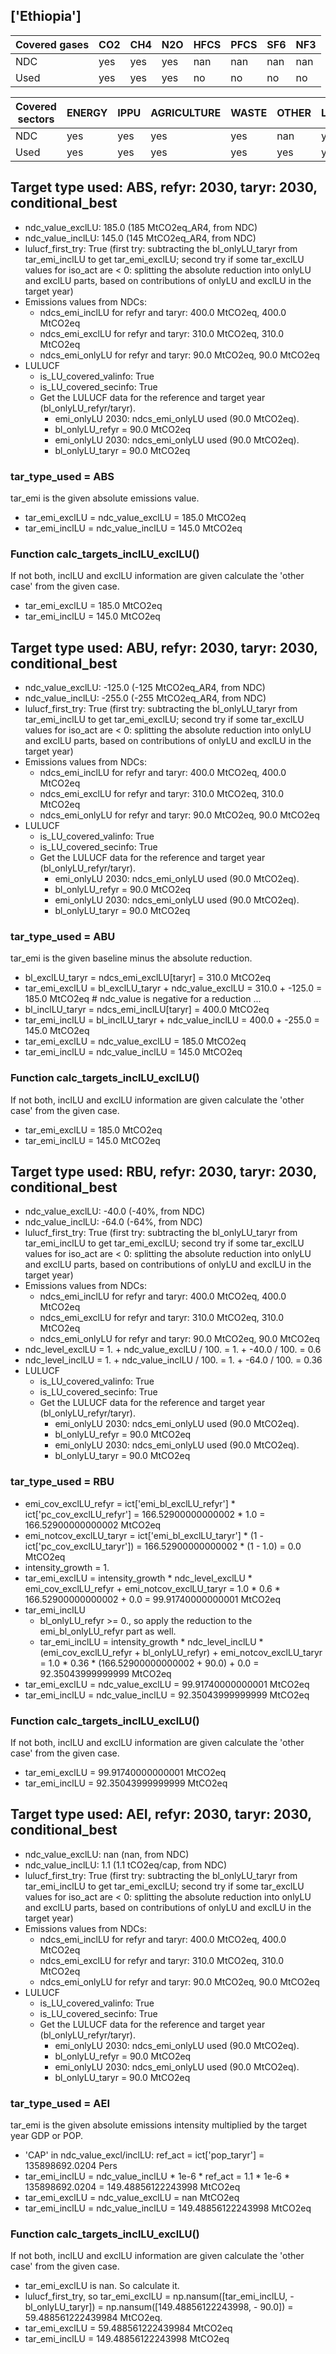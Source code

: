 ## ['Ethiopia']



| Covered gases | CO2 | CH4 | N2O | HFCS | PFCS | SF6 | NF3 |
| ---- | ---- | ---- | ---- | ---- | ---- | ---- | ----  |
| NDC | yes | yes | yes | nan | nan | nan | nan |
| Used | yes | yes | yes | no | no | no | no |

| Covered sectors | ENERGY | IPPU | AGRICULTURE | WASTE | OTHER | LULUCF |
| ---- | ---- | ---- | ---- | ---- | ---- | ----  |
| NDC | yes | yes | yes | yes | nan | yes |
| Used | yes | yes | yes | yes | yes | yes |



## Target type used: ABS, refyr: 2030, taryr: 2030, conditional_best
- ndc_value_exclLU: 185.0 (185 MtCO2eq_AR4, from NDC)
- ndc_value_inclLU: 145.0 (145 MtCO2eq_AR4, from NDC)
- lulucf_first_try: True
(first try: subtracting the bl_onlyLU_taryr from tar_emi_inclLU to get tar_emi_exclLU;
second try if some tar_exclLU values for iso_act are < 0: splitting the absolute reduction into onlyLU and exclLU parts, based on contributions of onlyLU and exclLU in the target year)
- Emissions values from NDCs:
  - ndcs_emi_inclLU for refyr and taryr: 400.0 MtCO2eq, 400.0 MtCO2eq
  - ndcs_emi_exclLU for refyr and taryr: 310.0 MtCO2eq, 310.0 MtCO2eq
  - ndcs_emi_onlyLU for refyr and taryr: 90.0 MtCO2eq, 90.0 MtCO2eq
- LULUCF
  - is_LU_covered_valinfo: True
  - is_LU_covered_secinfo: True
  - Get the LULUCF data for the reference and target year (bl_onlyLU_refyr/taryr).
    - emi_onlyLU 2030: ndcs_emi_onlyLU used (90.0 MtCO2eq).
    - bl_onlyLU_refyr = 90.0 MtCO2eq
    - emi_onlyLU 2030: ndcs_emi_onlyLU used (90.0 MtCO2eq).
    - bl_onlyLU_taryr = 90.0 MtCO2eq
### tar_type_used = ABS
tar_emi is the given absolute emissions value.
- tar_emi_exclLU = ndc_value_exclLU = 185.0 MtCO2eq
- tar_emi_inclLU = ndc_value_inclLU = 145.0 MtCO2eq
### Function calc_targets_inclLU_exclLU()
If not both, inclLU and exclLU information are given calculate the 'other case' from the given case.
- tar_emi_exclLU = 185.0 MtCO2eq
- tar_emi_inclLU = 145.0 MtCO2eq



## Target type used: ABU, refyr: 2030, taryr: 2030, conditional_best
- ndc_value_exclLU: -125.0 (-125 MtCO2eq_AR4, from NDC)
- ndc_value_inclLU: -255.0 (-255 MtCO2eq_AR4, from NDC)
- lulucf_first_try: True
(first try: subtracting the bl_onlyLU_taryr from tar_emi_inclLU to get tar_emi_exclLU;
second try if some tar_exclLU values for iso_act are < 0: splitting the absolute reduction into onlyLU and exclLU parts, based on contributions of onlyLU and exclLU in the target year)
- Emissions values from NDCs:
  - ndcs_emi_inclLU for refyr and taryr: 400.0 MtCO2eq, 400.0 MtCO2eq
  - ndcs_emi_exclLU for refyr and taryr: 310.0 MtCO2eq, 310.0 MtCO2eq
  - ndcs_emi_onlyLU for refyr and taryr: 90.0 MtCO2eq, 90.0 MtCO2eq
- LULUCF
  - is_LU_covered_valinfo: True
  - is_LU_covered_secinfo: True
  - Get the LULUCF data for the reference and target year (bl_onlyLU_refyr/taryr).
    - emi_onlyLU 2030: ndcs_emi_onlyLU used (90.0 MtCO2eq).
    - bl_onlyLU_refyr = 90.0 MtCO2eq
    - emi_onlyLU 2030: ndcs_emi_onlyLU used (90.0 MtCO2eq).
    - bl_onlyLU_taryr = 90.0 MtCO2eq
### tar_type_used = ABU
tar_emi is the given baseline minus the absolute reduction.
- bl_exclLU_taryr = ndcs_emi_exclLU[taryr] = 310.0 MtCO2eq
- tar_emi_exclLU = bl_exclLU_taryr + ndc_value_exclLU = 310.0 + -125.0 = 185.0 MtCO2eq # ndc_value is negative for a reduction ...
- bl_inclLU_taryr = ndcs_emi_inclLU[taryr] = 400.0 MtCO2eq
- tar_emi_inclLU = bl_inclLU_taryr + ndc_value_inclLU = 400.0 + -255.0 = 145.0 MtCO2eq
- tar_emi_exclLU = ndc_value_exclLU = 185.0 MtCO2eq
- tar_emi_inclLU = ndc_value_inclLU = 145.0 MtCO2eq
### Function calc_targets_inclLU_exclLU()
If not both, inclLU and exclLU information are given calculate the 'other case' from the given case.
- tar_emi_exclLU = 185.0 MtCO2eq
- tar_emi_inclLU = 145.0 MtCO2eq



## Target type used: RBU, refyr: 2030, taryr: 2030, conditional_best
- ndc_value_exclLU: -40.0 (-40%, from NDC)
- ndc_value_inclLU: -64.0 (-64%, from NDC)
- lulucf_first_try: True
(first try: subtracting the bl_onlyLU_taryr from tar_emi_inclLU to get tar_emi_exclLU;
second try if some tar_exclLU values for iso_act are < 0: splitting the absolute reduction into onlyLU and exclLU parts, based on contributions of onlyLU and exclLU in the target year)
- Emissions values from NDCs:
  - ndcs_emi_inclLU for refyr and taryr: 400.0 MtCO2eq, 400.0 MtCO2eq
  - ndcs_emi_exclLU for refyr and taryr: 310.0 MtCO2eq, 310.0 MtCO2eq
  - ndcs_emi_onlyLU for refyr and taryr: 90.0 MtCO2eq, 90.0 MtCO2eq
- ndc_level_exclLU = 1. + ndc_value_exclLU / 100. = 1. + -40.0 / 100. = 0.6
- ndc_level_inclLU = 1. + ndc_value_inclLU / 100. = 1. + -64.0 / 100. = 0.36
- LULUCF
  - is_LU_covered_valinfo: True
  - is_LU_covered_secinfo: True
  - Get the LULUCF data for the reference and target year (bl_onlyLU_refyr/taryr).
    - emi_onlyLU 2030: ndcs_emi_onlyLU used (90.0 MtCO2eq).
    - bl_onlyLU_refyr = 90.0 MtCO2eq
    - emi_onlyLU 2030: ndcs_emi_onlyLU used (90.0 MtCO2eq).
    - bl_onlyLU_taryr = 90.0 MtCO2eq
### tar_type_used = RBU
- emi_cov_exclLU_refyr = ict['emi_bl_exclLU_refyr'] * ict['pc_cov_exclLU_refyr'] = 166.52900000000002 * 1.0 = 166.52900000000002 MtCO2eq
- emi_notcov_exclLU_taryr = ict['emi_bl_exclLU_taryr'] * (1 - ict['pc_cov_exclLU_taryr']) = 166.52900000000002 * (1 - 1.0) = 0.0 MtCO2eq
- intensity_growth = 1.
- tar_emi_exclLU = intensity_growth * ndc_level_exclLU * emi_cov_exclLU_refyr + emi_notcov_exclLU_taryr = 1.0 * 0.6 * 166.52900000000002 + 0.0 = 99.91740000000001 MtCO2eq
- tar_emi_inclLU
  - bl_onlyLU_refyr >= 0., so apply the reduction to the emi_bl_onlyLU_refyr part as well.
  - tar_emi_inclLU = intensity_growth * ndc_level_inclLU * (emi_cov_exclLU_refyr + bl_onlyLU_refyr) + emi_notcov_exclLU_taryr = 1.0 * 0.36 * (166.52900000000002 + 90.0) + 0.0 = 92.35043999999999 MtCO2eq
- tar_emi_exclLU = ndc_value_exclLU = 99.91740000000001 MtCO2eq
- tar_emi_inclLU = ndc_value_inclLU = 92.35043999999999 MtCO2eq
### Function calc_targets_inclLU_exclLU()
If not both, inclLU and exclLU information are given calculate the 'other case' from the given case.
- tar_emi_exclLU = 99.91740000000001 MtCO2eq
- tar_emi_inclLU = 92.35043999999999 MtCO2eq



## Target type used: AEI, refyr: 2030, taryr: 2030, conditional_best
- ndc_value_exclLU: nan (nan, from NDC)
- ndc_value_inclLU: 1.1 (1.1 tCO2eq/cap, from NDC)
- lulucf_first_try: True
(first try: subtracting the bl_onlyLU_taryr from tar_emi_inclLU to get tar_emi_exclLU;
second try if some tar_exclLU values for iso_act are < 0: splitting the absolute reduction into onlyLU and exclLU parts, based on contributions of onlyLU and exclLU in the target year)
- Emissions values from NDCs:
  - ndcs_emi_inclLU for refyr and taryr: 400.0 MtCO2eq, 400.0 MtCO2eq
  - ndcs_emi_exclLU for refyr and taryr: 310.0 MtCO2eq, 310.0 MtCO2eq
  - ndcs_emi_onlyLU for refyr and taryr: 90.0 MtCO2eq, 90.0 MtCO2eq
- LULUCF
  - is_LU_covered_valinfo: True
  - is_LU_covered_secinfo: True
  - Get the LULUCF data for the reference and target year (bl_onlyLU_refyr/taryr).
    - emi_onlyLU 2030: ndcs_emi_onlyLU used (90.0 MtCO2eq).
    - bl_onlyLU_refyr = 90.0 MtCO2eq
    - emi_onlyLU 2030: ndcs_emi_onlyLU used (90.0 MtCO2eq).
    - bl_onlyLU_taryr = 90.0 MtCO2eq
### tar_type_used = AEI
tar_emi is the given absolute emissions intensity multiplied by the target year GDP or POP.
- 'CAP' in ndc_value_excl/inclLU: ref_act = ict['pop_taryr'] = 135898692.0204 Pers
- tar_emi_inclLU = ndc_value_inclLU * 1e-6 * ref_act = 1.1 * 1e-6 * 135898692.0204 = 149.48856122243998 MtCO2eq
- tar_emi_exclLU = ndc_value_exclLU = nan MtCO2eq
- tar_emi_inclLU = ndc_value_inclLU = 149.48856122243998 MtCO2eq
### Function calc_targets_inclLU_exclLU()
If not both, inclLU and exclLU information are given calculate the 'other case' from the given case.
- tar_emi_exclLU is nan. So calculate it.
- lulucf_first_try, so tar_emi_exclLU = np.nansum([tar_emi_inclLU, -bl_onlyLU_taryr]) = np.nansum([149.48856122243998, - 90.0]) = 59.488561222439984 MtCO2eq.
- tar_emi_exclLU = 59.488561222439984 MtCO2eq
- tar_emi_inclLU = 149.48856122243998 MtCO2eq